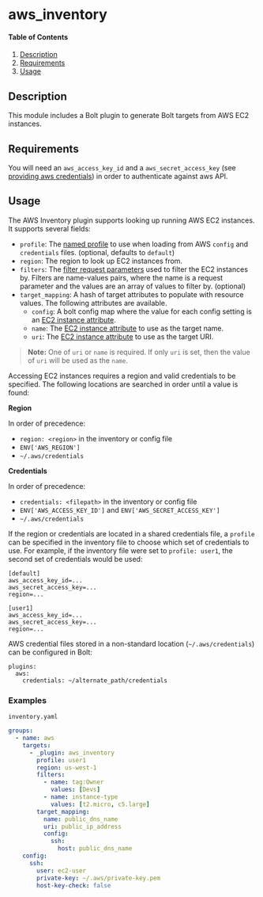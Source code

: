 # aws_inventory

#### Table of Contents

1. [Description](#description)
2. [Requirements](#requirements)
3. [Usage](#usage)

## Description

This module includes a Bolt plugin to generate Bolt targets from AWS EC2 instances.

## Requirements

You will need an `aws_access_key_id` and a `aws_secret_access_key` (see [providing aws credentials](https://docs.aws.amazon.com/amazonswf/latest/awsrbflowguide/set-up-creds.html)) in order to authenticate against aws API.

## Usage

The AWS Inventory plugin supports looking up running AWS EC2 instances. It supports several fields:

-   `profile`: The [named profile](https://docs.aws.amazon.com/cli/latest/userguide/cli-configure-profiles.html) to use when loading from AWS `config` and `credentials` files. (optional, defaults to `default`)
-   `region`: The region to look up EC2 instances from.
-   `filters`: The [filter request parameters](https://docs.aws.amazon.com/AWSEC2/latest/APIReference/API_DescribeInstances.html) used to filter the EC2 instances by. Filters are name-values pairs, where the name is a request parameter and the values are an array of values to filter by. (optional)
-   `target_mapping`: A hash of target attributes to populate with resource values. The following attributes are available.
    - `config`: A bolt config map where the value for each config setting is an [EC2 instance attribute](https://docs.aws.amazon.com/sdkforruby/api/Aws/EC2/Instance.html).
    - `name`: The [EC2 instance attribute](https://docs.aws.amazon.com/sdkforruby/api/Aws/EC2/Instance.html) to use as the target name.
    - `uri`: The [EC2 instance attribute](https://docs.aws.amazon.com/sdkforruby/api/Aws/EC2/Instance.html) to use as the target URI.

> **Note:** One of `uri` or `name` is required. If only `uri` is set, then the value of `uri` will be used as the `name`.

Accessing EC2 instances requires a region and valid credentials to be specified. The following locations are searched in order until a value is found:

**Region**

In order of precedence:

-   `region: <region>` in the inventory or config file
-   `ENV['AWS_REGION']`
-   `~/.aws/credentials`

**Credentials**

In order of precedence:

-   `credentials: <filepath>` in the inventory or config file
-   `ENV['AWS_ACCESS_KEY_ID']` and `ENV['AWS_SECRET_ACCESS_KEY']`
-   `~/.aws/credentials`

If the region or credentials are located in a shared credentials file, a `profile` can be specified in the inventory file to choose which set of credentials to use. For example, if the inventory file were set to `profile: user1`, the second set of credentials would be used:

```
[default]
aws_access_key_id=...
aws_secret_access_key=...
region=...

[user1]
aws_access_key_id=...
aws_secret_access_key=...
region=...
```

AWS credential files stored in a non-standard location (`~/.aws/credentials`) can be configured in Bolt:

```
plugins:
  aws:
    credentials: ~/alternate_path/credentials
```

### Examples

`inventory.yaml`
```yaml
groups:
  - name: aws
    targets:
      - _plugin: aws_inventory
        profile: user1
        region: us-west-1
        filters:
          - name: tag:Owner
            values: [Devs]
          - name: instance-type
            values: [t2.micro, c5.large]
        target_mapping:
          name: public_dns_name
          uri: public_ip_address
          config:
            ssh:
              host: public_dns_name
    config:
      ssh:
        user: ec2-user
        private-key: ~/.aws/private-key.pem
        host-key-check: false
```
